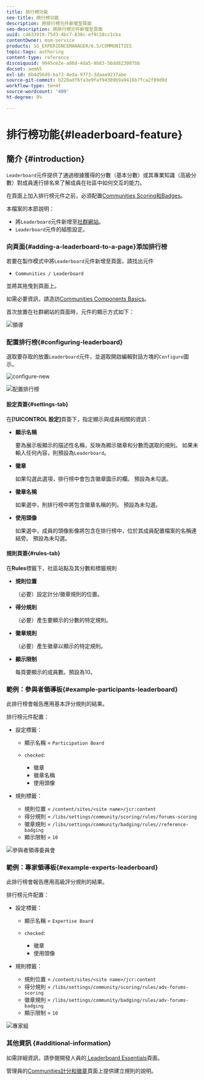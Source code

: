 ```yaml
---
title: 排行榜功能
seo-title: 排行榜功能
description: 將排行榜元件新增至頁面
seo-description: 將排行榜元件新增至頁面
uuid: c4633919-75d3-4bc7-830c-ef9c28cc1cba
contentOwner: msm-service
products: SG_EXPERIENCEMANAGER/6.5/COMMUNITIES
topic-tags: authoring
content-type: reference
discoiquuid: 9045ce2e-a06d-4da5-9b83-56dd823007bb
docset: aem65
exl-id: 8b4d56d9-ba73-4eda-9773-3daaa9237abe
source-git-commit: b220adf6fa3e9faf94389b9a9416b7fca2f89d9d
workflow-type: tm+mt
source-wordcount: '409'
ht-degree: 9%

---
```


# 排行榜功能{#leaderboard-feature}

## 簡介 {#introduction}

`Leaderboard`元件提供了通過根據獲得的分數（基本分數）或其專業知識（高級分數）對成員進行排名來了解成員在社區中如何交互的能力。

在頁面上加入排行榜元件之前，必須配置[Communities Scoring和Badges](/help/communities/implementing-scoring.md)。

本檔案的本節說明：

* 將`Leaderboard`元件新增至[社群網站](/help/communities/overview.md#community-sites)。
* `Leaderboard`元件的組態設定。

### 向頁面{#adding-a-leaderboard-to-a-page}添加排行榜

若要在製作模式中將`Leaderboard`元件新增至頁面，請找出元件

* `Communities / Leaderboard`

並將其拖曳到頁面上。

如需必要資訊，請造訪[Communities Components Basics](/help/communities/basics.md)。

首次放置在社群網站的頁面時，元件的顯示方式如下：

![領導](assets/leaderboard.png)

### 配置排行榜{#configuring-leaderboard}

選取要存取的放置`Leaderboard`元件，並選取開啟編輯對話方塊的`Configure`圖示。

![configure-new](assets/configure-new.png)

![配置排行榜](assets/configure-leaderboard.png)

#### 設定頁簽{#settings-tab}

在&#x200B;**[!UICONTROL 設定]**&#x200B;頁簽下，指定顯示與成員相關的資訊：

* **顯示名稱**

   要為展示板顯示的描述性名稱，反映為顯示徽章和分數而選取的規則。
如果未輸入任何內容，則預設為`Leaderboard`。

* **徽章**

   如果勾選此選項，排行榜中會包含徽章圖示的欄。
預設為未勾選。

* **徽章名稱**

   如果選中，則排行榜中將包含徽章名稱的列。
預設為未勾選。

* **使用頭像**

   如果選中，成員的頭像影像將包含在排行榜中，位於其成員配置檔案的名稱連結旁。
預設為未勾選。

#### 規則頁簽{#rules-tab}

在&#x200B;**Rules**&#x200B;標籤下，社區站點及其分數和標籤規則

* **規則位置**

   （必要）設定計分/徽章規則的位置。

* **得分規則**

   （必要）產生要顯示的分數的特定規則。

* **徽章規則**

   （必要）產生徽章以顯示的特定規則。

* **顯示限制**

   每頁要顯示的成員數。預設為10。

### 範例：參與者領導板{#example-participants-leaderboard}

此排行榜會報告應用基本評分規則的結果。

排行榜元件配置：

* 設定標籤：

   * 顯示名稱 = `Participation Board`
   * `checked`:

      * 徽章
      * 徽章名稱
      * 使用頭像

* 規則標籤：

   * 規則位置 = `/content/sites/<site name>/jcr:content`
   * 得分規則 = `/libs/settings/community/scoring/rules/forums-scoring`
   * 徽章規則 = `/libs/settings/community/badging/rules//reference-badging`
   * 顯示限制 = `10`

![參與者領導委員會](assets/participants-leaderboard.png)

### 範例：專家領導板{#example-experts-leaderboard}

此排行榜會報告應用高級評分規則的結果。

排行榜元件配置：

* 設定標籤：

   * 顯示名稱 = `Expertise Board`
   * `checked`:

      * 徽章
      * 使用頭像

* 規則標籤：

   * 規則位置 = `/content/sites/<site name>/jcr:content`
   * 得分規則 = `/libs/settings/community/scoring/rules/adv-forums-scoring`
   * 徽章規則 = `/libs/settings/community/badging/rules/adv-forums-badging`
   * 顯示限制 = `10`

![專家組](assets/experts-leaderboard.png)

### 其他資訊 {#additional-information}

如需詳細資訊，請參閱開發人員的[ Leaderboard Essentials](/help/communities/leaderboard.md)頁面。

管理員的[Communities計分和徽章](/help/communities/implementing-scoring.md)頁面上提供建立規則的說明。
